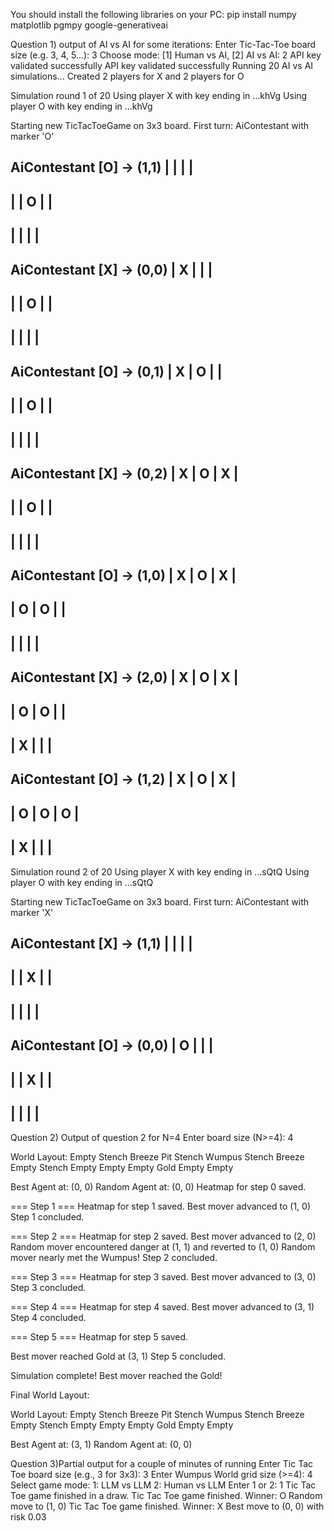 You should install the following libraries on your PC:
pip install numpy matplotlib pgmpy google-generativeai









Question 1) output of AI vs AI for some iterations:
Enter Tic-Tac-Toe board size (e.g. 3, 4, 5...): 3
Choose mode: [1] Human vs AI, [2] AI vs AI: 2
API key validated successfully
API key validated successfully
Running 20 AI vs AI simulations...
Created 2 players for X and 2 players for O

Simulation round 1 of 20
Using player X with key ending in ...khVg
Using player O with key ending in ...khVg

Starting new TicTacToeGame on 3x3 board.
First turn: AiContestant with marker 'O'

AiContestant [O] -> (1,1)
|   |   |   |
-------------
|   | O |   |
-------------
|   |   |   |
-------------

AiContestant [X] -> (0,0)
| X |   |   |
-------------
|   | O |   |
-------------
|   |   |   |
-------------

AiContestant [O] -> (0,1)
| X | O |   |
-------------
|   | O |   |
-------------
|   |   |   |
-------------

AiContestant [X] -> (0,2)
| X | O | X |
-------------
|   | O |   |
-------------
|   |   |   |
-------------

AiContestant [O] -> (1,0)
| X | O | X |
-------------
| O | O |   |
-------------
|   |   |   |
-------------

AiContestant [X] -> (2,0)
| X | O | X |
-------------
| O | O |   |
-------------
| X |   |   |
-------------

AiContestant [O] -> (1,2)
| X | O | X |
-------------
| O | O | O |
-------------
| X |   |   |
-------------

Simulation round 2 of 20
Using player X with key ending in ...sQtQ
Using player O with key ending in ...sQtQ

Starting new TicTacToeGame on 3x3 board.
First turn: AiContestant with marker 'X'

AiContestant [X] -> (1,1)
|   |   |   |
-------------
|   | X |   |
-------------
|   |   |   |
-------------

AiContestant [O] -> (0,0)
| O |   |   |
-------------
|   | X |   |
-------------
|   |   |   |
-------------





Question 2) Output of question 2 for N=4
Enter board size (N>=4): 4

World Layout:
Empty          Stench         Breeze         Pit
Stench         Wumpus         Stench         Breeze
Empty          Stench         Empty          Empty
Empty          Gold           Empty          Empty

Best Agent at: (0, 0)
Random Agent at: (0, 0)
Heatmap for step 0 saved.

=== Step 1 ===
Heatmap for step 1 saved.
Best mover advanced to (1, 0)
Step 1 concluded.

=== Step 2 ===
Heatmap for step 2 saved.
Best mover advanced to (2, 0)
Random mover encountered danger at (1, 1) and reverted to (1, 0)
Random mover nearly met the Wumpus!
Step 2 concluded.

=== Step 3 ===
Heatmap for step 3 saved.
Best mover advanced to (3, 0)
Step 3 concluded.

=== Step 4 ===
Heatmap for step 4 saved.
Best mover advanced to (3, 1)
Step 4 concluded.

=== Step 5 ===
Heatmap for step 5 saved.

Best mover reached Gold at (3, 1)
Step 5 concluded.

Simulation complete! Best mover reached the Gold!

Final World Layout:

World Layout:
Empty          Stench         Breeze         Pit
Stench         Wumpus         Stench         Breeze
Empty          Stench         Empty          Empty
Empty          Gold           Empty          Empty

Best Agent at: (3, 1)
Random Agent at: (0, 0)


Question 3)Partial output for a couple of minutes of running
Enter Tic Tac Toe board size (e.g., 3 for 3x3): 3
Enter Wumpus World grid size (>=4): 4
Select game mode:
1: LLM vs LLM
2: Human vs LLM
Enter 1 or 2: 1
Tic Tac Toe game finished in a draw.
Tic Tac Toe game finished. Winner: O
Random move to (1, 0)
Tic Tac Toe game finished. Winner: X
Best move to (0, 0) with risk 0.03
